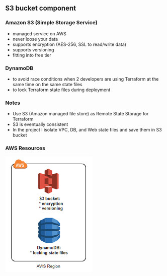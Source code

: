 ## S3 bucket component ##

### Amazon S3 (Simple Storage Service) ###
- managed service on AWS
- never loose your data
- supports encryption (AES-256, SSL to read/write data)
- supports versioning
- fitting into free tier

### DynamoDB ###
- to avoid race conditions when 2 developers are using Terraform at the same time on the same state files
- to lock Terraform state files during deployment

### Notes ###
- Use S3 (Amazon managed file store) as Remote State Storage for Terraform
- S3 is eventually consistent
- In the project I isolate VPC, DB, and Web state files and save them in S3 bucket

### AWS Resources ###
![alt text](https://github.com/serg239/terraform/blob/master/aws/infra-comp/images/s3_dynamodb.png "AWS Resources")
